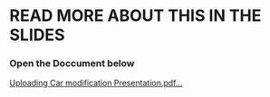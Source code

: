 # READ MORE ABOUT THIS IN THE SLIDES
### Open the Doccument below
[Uploading Car modification Presentation.pdf…]()

